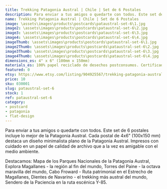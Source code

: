 ```yaml
---
title: Trekking Patagonia Austral | Chile | Set de 6 Postales
description: Para enviar a tus amigos o quedarte con todos. Este set de 6 postales incluye lo mejor de la Patagonia Austral. Impresos con cuidado en un papel de calidad de archivo que a la vez es amigable con el medio ambiente.
name: Trekking Patagonia Austral | Chile | Set de 6 Postales
image: \assets\images\products\postcards\pataustral-set-6\1.jpg
image2: \assets\images\products\postcards\pataustral-set-6\2.jpg
image3: \assets\images\products\postcards\pataustral-set-6\3.jpg
image4: \assets\images\products\postcards\pataustral-set-6\4.jpg
imageThumb: \assets\images\products\postcards\pataustral-set-6\1.jpg
image2Thumb: \assets\images\products\postcards\pataustral-set-6\2.jpg
image3Thumb: \assets\images\products\postcards\pataustral-set-6\3.jpg
image4Thumb: \assets\images\products\postcards\pataustral-set-6\4.jpg
dimensions_es: 4" x 6" (100mm x 150mm)
materials_es: 100% papel reciclado de desechos postconsumos. Certificado FSC.
featured: 0
etsy: https://www.etsy.com/listing/904925567/trekking-patagonia-austral-chile-set-of
price: 10
sku: 030001
slug: pataustral-set-6
stock: 1
ref: pataustral-set-6
category:
- postcard
- patagonia
- flat-design
---
```

Para enviar a tus amigos o quedarte con todos. Este set de 6 postales incluye lo mejor de la Patagonia Austral. Cada postal de 4x6" (100x150 mm) destaca un diseño minimalista plano de la Patagonia Austral. Impresos con cuidado en un papel de calidad de archivo que a la vez es amigable con el medio ambiente.

Destacamos: Mapa de los Parques Nacionales de la Patagonia Austral, Explora Magallanes - la región al fin del mundo, Torres del Paine - la octava maravilla del mundo, Cabo Froward - Ruta patrimonial en el Estrecho de Magallanes, Dientes de Navarino - el trekking más austral del mundo, Sendero de la Paciencia en la ruta escénica Y-85.
